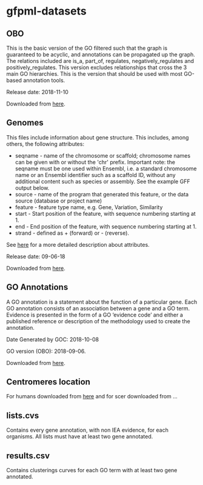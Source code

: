 # gfpml-datasets

## OBO

This is the basic version of the GO filtered such that the graph is guaranteed to be acyclic, and annotations can be propagated up the graph. The relations included are is_a, part_of, regulates, negatively_regulates and positively_regulates. This version excludes relationships that cross the 3 main GO hierarchies. This is the version that should be used with most GO-based annotation tools.

Release date: 2018-11-10

Downloaded from [here](http://geneontology.org/page/download-ontology).

## Genomes

This files include information about gene structure. This includes, among others, the following attributes:

+ seqname - name of the chromosome or scaffold; chromosome names can be given with or without the 'chr' prefix. Important note: the seqname must be one used within Ensembl, i.e. a standard chromosome name or an Ensembl identifier such as a scaffold ID, without any additional content such as species or assembly. See the example GFF output below.
+ source - name of the program that generated this feature, or the data source (database or project name)
+ feature - feature type name, e.g. Gene, Variation, Similarity
+ start - Start position of the feature, with sequence numbering starting at 1.
+ end - End position of the feature, with sequence numbering starting at 1.
+ strand - defined as + (forward) or - (reverse).

See [here](https://www.ensembl.org/info/website/upload/gff.html) for a more detailed description about attributes.

Release date: 09-06-18

Downloaded from [here](http://www.ensembl.org/info/about/species.html).

## GO Annotations

A GO annotation is a statement about the function of a particular gene. Each GO annotation consists of an association between a gene and a GO term. Evidence is presented in the form of a GO ‘evidence code’ and either a published reference or description of the methodology used to create the annotation.

Date Generated by GOC: 2018-10-08

GO version (OBO): 2018-09-06.

Downloaded from [here](http://www.geneontology.org/page/download-go-annotations).

## Centromeres location

For humans downloaded from [here](http://www.ensembl.org/Human/Search/Results?q=centromere;site=ensembl_all;page=1;facet_feature_type=Sequence;facet_species=Human) and for scer downloaded from ...

## lists.cvs

Contains every gene annotation, with non IEA evidence, for each organisms. All lists must have at least two gene annotated.

## results.csv

Contains clusterings curves for each GO term with at least two gene annotated.
